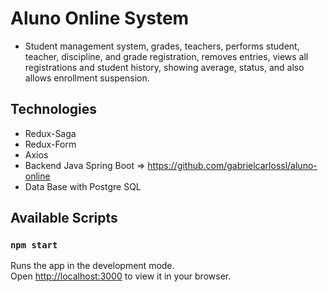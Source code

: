 # Aluno Online System
- Student management system, grades, teachers, performs student, teacher, discipline, and grade registration, removes entries, views all registrations and student history, showing average, status, and also allows enrollment suspension.

## Technologies
- Redux-Saga
- Redux-Form
- Axios
- Backend Java Spring Boot => https://github.com/gabrielcarlossl/aluno-online
- Data Base with Postgre SQL
## Available Scripts

### `npm start`

Runs the app in the development mode.\
Open [http://localhost:3000](http://localhost:3000) to view it in your browser.

